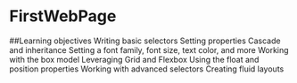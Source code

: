 # FirstWebPage

##Learning objectives
Writing basic selectors
Setting properties
Cascade and inheritance
Setting a font family, font size, text color, and more
Working with the box model
Leveraging Grid and Flexbox
Using the float and position properties
Working with advanced selectors
Creating fluid layouts
